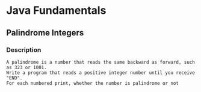 # Java Fundamentals

## Palindrome Integers

### Description

    A palindrome is a number that reads the same backward as forward, such as 323 or 1001.
    Write a program that reads a positive integer number until you receive "END". 
    For each numbered print, whether the number is palindrome or not
